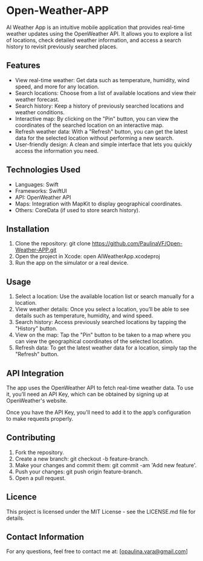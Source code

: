 # Open-Weather-APP
AI Weather App is an intuitive mobile application that provides real-time weather updates using the OpenWeather API. It allows you to explore a list of locations, check detailed weather information, and access a search history to revisit previously searched places.

## Features
- View real-time weather: Get data such as temperature, humidity, wind speed, and more for any location.
- Search locations: Choose from a list of available locations and view their weather forecast.
- Search history: Keep a history of previously searched locations and weather conditions.
- Interactive map: By clicking on the "Pin" button, you can view the coordinates of the searched location on an interactive map.
- Refresh weather data: With a "Refresh" button, you can get the latest data for the selected location without performing a new search.
- User-friendly design: A clean and simple interface that lets you quickly access the information you need.

## Technologies Used
- Languages: Swift
- Frameworks: SwiftUI
- API: OpenWeather API
- Maps: Integration with MapKit to display geographical coordinates.
- Others: CoreData (if used to store search history).

## Installation
1. Clone the repository:
   git clone https://github.com/PaulinaVF/Open-Weather-APP.git
2. Open the project in Xcode:
   open AIWeatherApp.xcodeproj
3. Run the app on the simulator or a real device.

## Usage
1. Select a location: Use the available location list or search manually for a location.
2. View weather details: Once you select a location, you’ll be able to see details such as temperature, humidity, and wind speed.
3. Search history: Access previously searched locations by tapping the "History" button.
4. View on the map: Tap the "Pin" button to be taken to a map where you can view the geographical coordinates of the selected location.
5. Refresh data: To get the latest weather data for a location, simply tap the "Refresh" button.

## API Integration
The app uses the OpenWeather API to fetch real-time weather data. To use it, you’ll need an API Key, which can be obtained by signing up at OpenWeather's website.

Once you have the API Key, you'll need to add it to the app’s configuration to make requests properly.

## Contributing
1. Fork the repository.
2. Create a new branch: git checkout -b feature-branch.
3. Make your changes and commit them: git commit -am 'Add new feature'.
4. Push your changes: git push origin feature-branch.
5. Open a pull request.

## Licence
This project is licensed under the MIT License - see the LICENSE.md file for details.

## Contact Information
For any questions, feel free to contact me at: [opaulina.vara@gmail.com]
